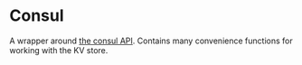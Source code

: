 Consul
======

A wrapper around [the consul API](www.consul.io/docs/agent/http.html). Contains many convenience functions for working with the KV store.
